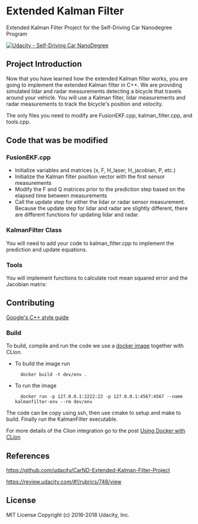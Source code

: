 # Extended Kalman Filter
Extended Kalman Filter Project for the Self-Driving Car Nanodegree Program  

[![Udacity - Self-Driving Car NanoDegree](https://s3.amazonaws.com/udacity-sdc/github/shield-carnd.svg)](http://www.udacity.com/drive)

## Project Introduction
Now that you have learned how the extended Kalman filter works, you are going to implement the extended Kalman filter in C++. We are providing simulated lidar and radar measurements detecting a bicycle that travels around your vehicle. You will use a Kalman filter, lidar measurements and radar measurements to track the bicycle's position and velocity.


The only files you need to modify are FusionEKF.cpp, kalman_filter.cpp, and tools.cpp.
## Code that was be modified 
### FusionEKF.cpp

- Initialize variables and matrices (x, F, H_laser, H_jacobian, P, etc.)
- Initialize the Kalman filter position vector with the first sensor measurements
- Modify the F and Q matrices prior to the prediction step based on the elapsed time between measurements
- Call the update step for either the lidar or radar sensor measurement. Because the update step for lidar and radar are slightly different, there are different functions for updating lidar and radar.

### KalmanFilter Class
You will need to add your code to kalman_filter.cpp to implement the prediction and update equations.

### Tools
You will implement functions to calculate root mean squared error and the Jacobian matrix:

## Contributing
[Google's C++ style guide](https://google.github.io/styleguide/cppguide.html)
### Build
To build, compile and run the code we use a [docker image](Dockerfile) together with CLion.
- To build the image run

        docker build -t dev/env .
        
- To run the image

        docker run -p 127.0.0.1:2222:22 -p 127.0.0.1:4567:4567 --name kalmanfilter-env --rm dev/env 

The code can be copy using ssh, then use cmake to setup and make to build. Finally run the KalmanFilter executable.

For more details of the Clion integration go to the post 
[Using Docker with CLion](https://blog.jetbrains.com/clion/2020/01/using-docker-with-clion/)

## References
https://github.com/udacity/CarND-Extended-Kalman-Filter-Project

https://review.udacity.com/#!/rubrics/748/view



## License
MIT License Copyright (c) 2016-2018 Udacity, Inc.
